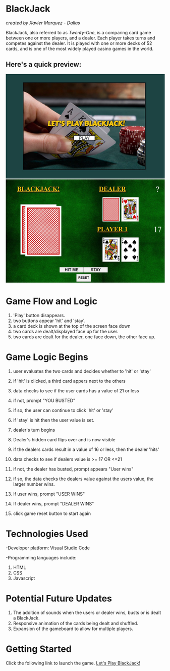 # BlackJack
_created by Xavier Marquez - Dallas_

BlackJack, also referred to as _Twenty-One_, is a comparing card game between one or more players, and a dealer. Each player takes turns and competes against the dealer. It is played with one or more decks of 52 cards, and is one of the most widely played casino games in the world.

## Here's a quick preview:

![Home Screen](/images/homeScreen.JPG)
![Game Board](/images/gameBoard.JPG)



# Game Flow and Logic

1. 'Play' button disappears.
2. two buttons appear 'hit' and 'stay'.
3. a card deck is shown at the top of the screen face down
4. two cards are dealt/displayed face up for the user.
5. two cards are dealt for the dealer, one face down, the other face up.

# Game Logic Begins
1. user evaluates the two cards and decides whether to 'hit' or 'stay'
2. if 'hit' is clicked, a third card appers next to the others
3. data checks to see if the user cards has a value of 21 or less
4. if not, prompt "YOU BUSTED"
5. if so, the user can continue to click 'hit' or 'stay'
6. if 'stay' is hit then the user value is set.
7. dealer's turn begins
8. Dealer's hidden card flips over and is now visible
9. if the dealers cards result in a  value of 16 or less, then the dealer 'hits'
10. data checks to see if dealers value is >= 17 OR <=21
   
11. if not, the dealer has busted, prompt appears "User wins"
   
12. if so, the data checks the dealers value against the users value, the larger number wins.
13. If user wins, prompt "USER WINS"
14. If dealer wins, prompt "DEALER WINS"

15. click game reset button to start again

# Technologies Used
-Developer platform: Visual Studio Code

-Programming languages include:
1. HTML
2. CSS
3. Javascript


# Potential Future Updates
1. The addition of sounds when the users or dealer wins, busts or is dealt a BlackJack.
2. Responsive animation of the cards being dealt and shuffled.
3. Expansion of the gameboard to allow for multiple players.

# Getting Started
Click the following link to launch the game. [Let's Play BlackJack!](https://xaviermarquez1991.github.io/project-1/)